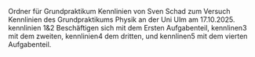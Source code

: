 Ordner für Grundpraktikum Kennlinien von Sven Schad zum Versuch Kennlinien des Grundpraktikums Physik an der Uni Ulm am 17.10.2025. kennlinien 1&2 Beschäftigen sich mit dem Ersten Aufgabenteil, kennlinen3 mit dem zweiten, kennlinien4 dem dritten, und kennlinen5 mit dem vierten Aufgabenteil.
